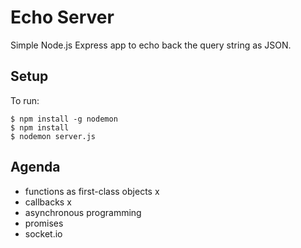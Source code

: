 # Echo Server

Simple Node.js Express app to echo back the query string as JSON.


## Setup

To run:

```
$ npm install -g nodemon
$ npm install
$ nodemon server.js
```

## Agenda

- functions as first-class objects  x
- callbacks  x
- asynchronous programming
- promises
- socket.io
